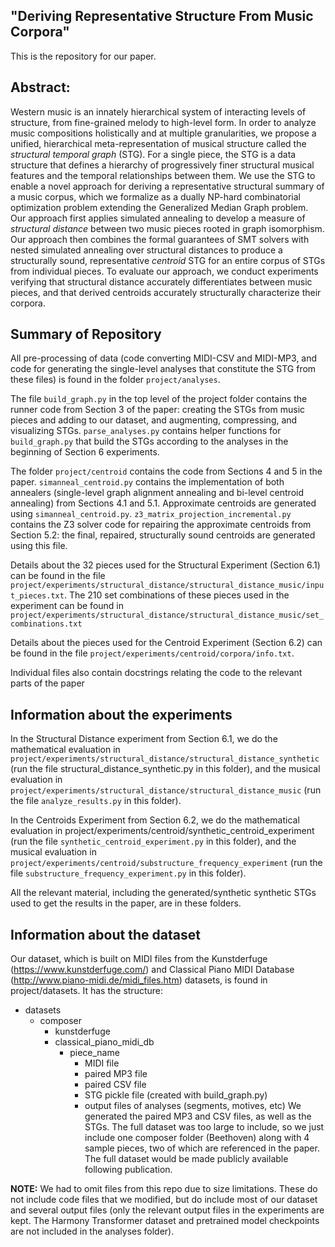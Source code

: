## "Deriving Representative Structure From Music Corpora"
This is the repository for our paper.

## Abstract:
Western music is an innately hierarchical system of interacting levels of structure, from fine-grained melody to high-level form. In order to analyze music compositions holistically and at multiple granularities, we propose a unified, hierarchical meta-representation of musical structure called the *structural temporal graph* (STG). For a single piece, the STG is a data structure that defines a hierarchy of progressively finer structural musical features and the temporal relationships between them. We use the STG to enable a novel approach for deriving a representative structural summary of a music corpus, which we formalize as a dually NP-hard combinatorial optimization problem extending the Generalized Median Graph problem. Our approach first applies simulated annealing to develop a measure of *structural distance* between two music pieces rooted in graph isomorphism. Our approach then combines the formal guarantees of SMT solvers with nested simulated annealing over structural distances to produce a structurally sound, representative *centroid* STG for an entire corpus of STGs from individual pieces. To evaluate our approach, we conduct experiments verifying that structural distance accurately differentiates between music pieces, and that derived centroids accurately structurally characterize their corpora.

## Summary of Repository
All pre-processing of data (code converting MIDI-CSV and MIDI-MP3, and code for generating the single-level analyses that constitute the STG from these files) is found in the folder `project/analyses`.

The file `build_graph.py` in the top level of the project folder contains the runner code from Section 3 of the paper: creating the STGs from music pieces and adding to our dataset, and augmenting, compressing, and visualizing STGs. `parse_analyses.py` contains helper functions for `build_graph.py` that build the STGs according to the analyses in the beginning of Section 6 experiments.

The folder `project/centroid` contains the code from Sections 4 and 5 in the paper. `simanneal_centroid.py` contains the implementation of both annealers (single-level graph alignment annealing and bi-level centroid annealing) from Sections 4.1 and 5.1. Approximate centroids are generated using `simanneal_centroid.py`. `z3_matrix_projection_incremental.py` contains the Z3 solver code for repairing the approximate centroids from Section 5.2: the final, repaired, structurally sound centroids are generated using this file.

Details about the 32 pieces used for the Structural Experiment (Section 6.1) can be found in the file `project/experiments/structural_distance/structural_distance_music/input_pieces.txt`. The 210 set combinations of these pieces used in the experiment can be found in `project/experiments/structural_distance/structural_distance_music/set_combinations.txt`

Details about the pieces used for the Centroid Experiment (Section 6.2) can be found in the file `project/experiments/centroid/corpora/info.txt`.

Individual files also contain docstrings relating the code to the relevant parts of the paper

## Information about the experiments
In the Structural Distance experiment from Section 6.1, we do the mathematical evaluation in `project/experiments/structural_distance/structural_distance_synthetic` (run the file structural_distance_synthetic.py in this folder), and the musical evaluation in `project/experiments/structural_distance/structural_distance_music` (run the file `analyze_results.py` in this folder).

In the Centroids Experiment from Section 6.2, we do the mathematical evaluation in project/experiments/centroid/synthetic_centroid_experiment (run the file `synthetic_centroid_experiment.py` in this folder), and the musical evaluation in `project/experiments/centroid/substructure_frequency_experiment` (run the file `substructure_frequency_experiment.py` in this folder). 

All the relevant material, including the generated/synthetic synthetic STGs used to get the results in the paper, are in these folders.

## Information about the dataset
Our dataset, which is built on MIDI files from the Kunstderfuge (https://www.kunstderfuge.com/) and Classical Piano MIDI Database (http://www.piano-midi.de/midi_files.htm) datasets, is found in project/datasets. It has the structure:
- datasets
  - composer
    - kunstderfuge
    - classical_piano_midi_db
      - piece_name
        - MIDI file
        - paired MP3 file
        - paired CSV file
        - STG pickle file (created with build_graph.py)
        - output files of analyses (segments, motives, etc)
We generated the paired MP3 and CSV files, as well as the STGs.
The full dataset was too large to include, so we just include one composer folder (Beethoven) along with 4 sample pieces, two of which are referenced in the paper. The full dataset would be made publicly available following publication.

**NOTE:** We had to omit files from this repo due to size limitations. These do not include code files that we modified, but do include most of our dataset and several output files (only the relevant output files in the experiments are kept. The Harmony Transformer dataset and pretrained model checkpoints are not included in the analyses folder).
